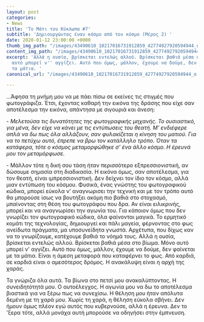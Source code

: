 ```yaml
---
layout: post
categories:
- News
title: 'Το Μάτι του Κύκλωπα #7'
subtitle: 'Δημιουργώντας έναν κόσμο από τον κόσμο (Μέρος 2) '
date: 2020-01-12 23:00:00 +0000
thumb_img_path: "/images/43490610_10217016731912859_42774927920594944_o.jpg"
content_img_path: "/images/43490610_10217016731912859_42774927920594944_o.jpg"
excerpt: 'Αλλά η ουσία, βρίσκεται εντελώς αλλού. Βρίσκεται βαθιά μέσα στο βίωμα. Μόνο
  αυτό μπορεί ν'' αγγίζει. Αυτό που όμως, μάλλον, έχουμε να δούμε, δεν φαίνεται με
  τα μάτια. '
canonical_url: "/images/43490610_10217016731912859_42774927920594944_o.jpg"

---
```

...Άφησα τη μνήμη μου να με πάει πίσω σε εκείνες τις στιγμές που φωτογράφιζα. Έτσι, έχοντας καθαρή την εικόνα της δράσης που είχε σαν αποτέλεσμα την εικόνα, απάντησα με σιγουριά και άνεση:

\- _Μελετούσα τις δυνατότητες της φωτογραφικής μηχανής. Το ουσιαστικό, για μένα, δεν είχε να κάνει με τις εντύπωσεις του θεατή. Μ’ ενδιέφερε απλά να δω πως όλα αλλάζουν, σαν φυλακίζεται η κίνηση του ματιού. Για να το πετύχω αυτό, έπρεπε να βρω τον κατάλληλο τρόπο. Όταν τα κατάφερα, τότε ο κόσμος μεταμορφώθηκε σ’ ένα άλλο κόσμο. Η έρευνά μου τον μεταμόρφωσε._

\- Μάλλον τότε η δική σου τάση ήταν περισσότερο εξπρεσσιονιστική, αν δώσουμε σημασία στη διαδικασία. Η εικόνα όμως, σαν αποτέλεσμα, για τον θεατή, είναι ιμπρεσσιονιστική. Δεν δείχνει τον ίδιο τον κόσμο, αλλά μιαν εντύπωση του κόσμου. Φυσικά, ένας γνώστης του φωτογραφικού κώδικα, μπορεί εύκολα ν’ αναγνωρισει την τεχνική και με τον τρόπο αυτό θα μπορούσε ίσως να βουτήξει ακόμη πιο βαθιά στο στοχασμό, μπαίνοντας στη θέση του φωτογράφου που δρα. Αν είναι ειλικρινής, μπορεί και να αναγνωρίσει την αγωνία του. Για κάποιον όμως που δεν γνωρίζει τον φωτογραφικό κώδικα, όλα φαίνονται μαγικά. Το ερμητικό κομάτι της τεχνολογίας, δημιουργεί και πάλι μαγεία, φέρνοντας στο φως ανείδωτα πράγματα, μα υποσυνείδητα γνωστά. Αρχέτυπα, που δίχως καν να το γνωρίζουμε, κατέχουμε βαθιά το νόημά τους. Αλλά η ουσία, βρίσκεται εντελώς αλλού. Βρίσκεται βαθιά μέσα στο βίωμα. Μόνο αυτό μπορεί ν' αγγίζει. Αυτό που όμως, μάλλον, έχουμε να δούμε, δεν φαίνεται με τα μάτια. Είναι η άμεση μεταφορά που καταφέρνει το φως. Από καρδιά, σε καρδιά είναι ο αμεσότερος δρόμος. Η ανακάλυψη είναι η αρχή της χαράς.

Τα γνώριζα όλα αυτά. Τα βίωνα στο πετσί μου ανακαλύπτοντας. Η συνειδητότητά μου. Ο αυτοέλεγχος. Η αγωνία μου να δω το αποτέλεσμα βιαστικά για να ξέρω πως να συνεχίσω. Η θέληση μου ήταν απόλυτα δεμένη με τη χαρά μου. Χωρίς τη χαρά, η θέληση εύκολα σβήνει. Δεν ήμουν όμως πλέον εγώ αυτός που κυβερνούσε, αλλά η έρευνα. Δεν το 'ξερα τότε, αλλά μονάχα αυτή μπορούσε να οδηγήσει στην έμπνευση.